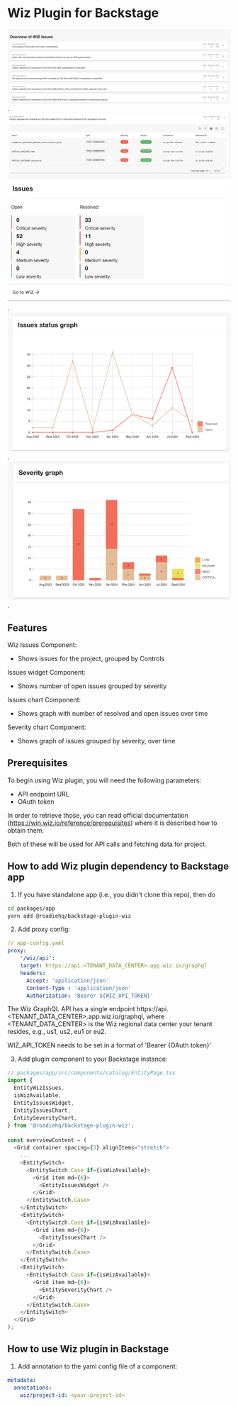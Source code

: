 # Wiz Plugin for Backstage

![a Wiz plugin for Backstage](./docs/wiz-issues.png).
![a Wiz issues expanded](./docs/wiz-expanded-issues.png)
![a Wiz plugin Issues View](./docs/issues-widget.png).
![a Wiz plugin Issues Charts View](./docs/issues-chart.png).
![a Wiz plugin Severity Charts View](./docs/severity-graph.png).

## Features

Wiz Issues Component:

- Shows issues for the project, grouped by Controls

Issues widget Component:

- Shows number of open issues grouped by severity

Issues chart Component:

- Shows graph with number of resolved and open issues over time

Severity chart Component:

- Shows graph of issues grouped by severity, over time

## Prerequisites

To begin using Wiz plugin, you will need the following parameters:

- API endpoint URL
- OAuth token

In order to retrieve those, you can read official documentation (https://win.wiz.io/reference/prerequisites) where it is described how to obtain them.

Both of these will be used for API calls and fetching data for project.

## How to add Wiz plugin dependency to Backstage app

1. If you have standalone app (i.e., you didn't clone this repo), then do

```bash
cd packages/app
yarn add @roadiehq/backstage-plugin-wiz
```

2. Add proxy config:

```yaml
// app-config.yaml
proxy:
    '/wiz/api':
    target: https://api.<TENANT_DATA_CENTER>.app.wiz.io/graphql
    headers:
      Accept: 'application/json'
      Content-Type : 'application/json'
      Authorization: 'Bearer ${WIZ_API_TOKEN}'
```

The Wiz GraphQL API has a single endpoint
https://api.<TENANT_DATA_CENTER>.app.wiz.io/graphql, where <TENANT_DATA_CENTER> is the Wiz regional data center your tenant resides, e.g., us1, us2, eu1 or eu2.

WIZ_API_TOKEN needs to be set in a format of 'Bearer {OAuth token}'

3. Add plugin component to your Backstage instance:

```ts
// packages/app/src/components/catalog/EntityPage.tsx
import {
  EntityWizIssues,
  isWizAvailable,
  EntityIssuesWidget,
  EntityIssuesChart,
  EntitySeverityChart,
} from '@roadiehq/backstage-plugin-wiz';

const overviewContent = (
  <Grid container spacing={3} alignItems="stretch">
    ...
    <EntitySwitch>
      <EntitySwitch.Case if={isWizAvailable}>
        <Grid item md={6}>
          <EntityIssuesWidget />
        </Grid>
      </EntitySwitch.Case>
    </EntitySwitch>
    <EntitySwitch>
      <EntitySwitch.Case if={isWizAvailable}>
        <Grid item md={6}>
          <EntityIssuesChart />
        </Grid>
      </EntitySwitch.Case>
    </EntitySwitch>
    <EntitySwitch>
      <EntitySwitch.Case if={isWizAvailable}>
        <Grid item md={6}>
          <EntitySeverityChart />
        </Grid>
      </EntitySwitch.Case>
    </EntitySwitch>
  </Grid>
);
```

## How to use Wiz plugin in Backstage

1. Add annotation to the yaml config file of a component:

```yaml
metadata:
  annotations:
    wiz/project-id: <your-project-id>
```
